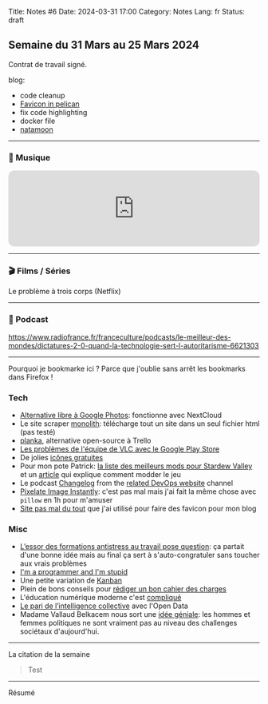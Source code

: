 Title: Notes #6
Date: 2024-03-31 17:00
Category: Notes
Lang: fr
Status: draft

## Semaine du 31 Mars au 25 Mars 2024

Contrat de travail signé.

blog:

* code cleanup
* [Favicon in pelican]({filename}/articles/.md)
* fix code highlighting
* docker file
* [natamoon]({filename}/articles/.md)

---

### 🎵 Musique

<iframe style="border-radius:12px" src="https://open.spotify.com/embed/track/7FDHI71Z3IInsEKuUn7Df8?utm_source=generator" width="100%" height="152" frameBorder="0" allowfullscreen="" allow="autoplay; clipboard-write; encrypted-media; fullscreen; picture-in-picture" loading="lazy"></iframe>

---

### 🎬 Films / Séries

Le problème à trois corps (Netflix)

---

### 🎤 Podcast

https://www.radiofrance.fr/franceculture/podcasts/le-meilleur-des-mondes/dictatures-2-0-quand-la-technologie-sert-l-autoritarisme-6621303

---

Pourquoi je bookmarke ici ? Parce que j'oublie sans arrêt les bookmarks dans Firefox !

### Tech

* [Alternative libre à Google Photos](https://memories.gallery/): fonctionne avec NextCloud
* Le site scraper [monolith](https://github.com/Y2Z/monolith): télécharge tout un site dans un seul fichier html (pas testé)
* [planka](https://github.com/plankanban/planka), alternative open-source à Trello
* [Les problèmes de l'équipe de VLC avec le Google Play Store](https://dev.to/npomepuy/vlc-for-android-updates-on-the-play-store-179j)
* De jolies [icônes gratuites](https://icons.obra.studio/)
* Pour mon pote Patrick: [la liste des meilleurs mods pour Stardew Valley](https://cryobyte.io/posts/2023/04/cryobyte33s-stardew-valley-mod-list/) et un [article](https://steamdeckhq.com/news/modding-stardew-valley-on-steam-deck/) qui explique comment modder le jeu
* Le podcast [Changelog](https://changelog.com/shipit/96) from the [related DevOps website](https://changelog.com/shipit) channel
* [Pixelate Image Instantly](https://pixelied.com/features/photo-effects/pixelate-image): c'est pas mal mais j'ai fait la même chose avec `pillow` en 1h pour m'amuser
* [Site pas mal du tout](https://redketchup.io/favicon-generator) que j'ai utilisé pour faire des favicon pour mon blog

### Misc

* [L’essor des formations antistress au travail pose question](https://www.lemonde.fr/campus/article/2024/03/27/l-essor-des-formations-antistress-au-travail-pose-question-je-voyais-ma-boite-mail-se-remplir-pendant-qu-on-me-conseillait-de-faire-des-mandalas_6224514_4401467.html): ça partait d'une bonne idée mais au final ça sert à s'auto-congratuler sans toucher aux vrais problèmes
* [I'm a programmer and I'm stupid](https://antonz.org/stupid/)
* Une petite variation de [Kanban](https://medium.com/@tpierrain/une-perspective-nouvelle-sur-kanban-893fe6c3dc27)
* Plein de bons conseils pour [rédiger un bon cahier des charges](https://codedesign.fr/comment-rediger-un-cahier-des-charges/)
* L'éducation numérique moderne c'est [compliqué](https://www.courrierinternational.com/article/education-apres-avoir-mise-sur-le-numerique-a-l-ecole-les-pays-scandinaves-font-machine-arriere)
* [Le pari de l’intelligence collective](https://www.zdnet.fr/blogs/l-esprit-libre/l-open-data-un-moyen-de-changer-les-donnees-de-la-democratie-39965132.htm) avec l'Open Data
* Madame Vallaud Belkacem nous sort une [idée géniale](https://affordance.framasoft.org/2024/03/trois-gigas-par-semaine/): les hommes et femmes politiques ne sont vraiment pas au niveau des challenges sociétaux d'aujourd'hui.

---

La citation de la semaine

> Test

---

Résumé